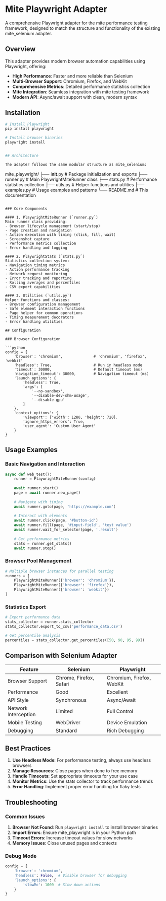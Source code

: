 # Mite Playwright Adapter

A comprehensive Playwright adapter for the mite performance testing framework, designed to match the structure and functionality of the existing mite_selenium adapter.

## Overview

This adapter provides modern browser automation capabilities using Playwright, offering:

- **High Performance**: Faster and more reliable than Selenium
- **Multi-Browser Support**: Chromium, Firefox, and WebKit
- **Comprehensive Metrics**: Detailed performance statistics collection
- **Mite Integration**: Seamless integration with mite testing framework
- **Modern API**: Async/await support with clean, modern syntax

## Installation

```bash
# Install Playwright
pip install playwright

# Install browser binaries
playwright install


## Architecture

The adapter follows the same modular structure as mite_selenium:

```
mite_playwright/
├── __init__.py          # Package initialization and exports
├── runner.py            # Main PlaywrightMiteRunner class
├── stats.py             # Performance statistics collection
├── utils.py             # Helper functions and utilities
├── examples.py          # Usage examples and patterns
└── README.md           # This documentation
```

### Core Components

#### 1. PlaywrightMiteRunner (`runner.py`)
Main runner class providing:
- Browser lifecycle management (start/stop)
- Page creation and navigation
- Action execution with timing (click, fill, wait)
- Screenshot capture
- Performance metrics collection
- Error handling and logging

#### 2. PlaywrightStats (`stats.py`)
Statistics collection system:
- Navigation timing metrics
- Action performance tracking
- Network request monitoring
- Error tracking and reporting
- Rolling averages and percentiles
- CSV export capabilities

#### 3. Utilities (`utils.py`)
Helper functions and classes:
- Browser configuration management
- Safe element interaction functions
- Page helper for common operations
- Timing measurement decorators
- Error handling utilities

## Configuration

### Browser Configuration

```python
config = {
    'browser': 'chromium',              # 'chromium', 'firefox', 'webkit'
    'headless': True,                   # Run in headless mode
    'timeout': 30000,                   # Default timeout (ms)
    'navigation_timeout': 30000,        # Navigation timeout (ms)
    'launch_options': {
        'headless': True,
        'args': [
            '--no-sandbox',
            '--disable-dev-shm-usage',
            '--disable-gpu'
        ]
    },
    'context_options': {
        'viewport': {'width': 1280, 'height': 720},
        'ignore_https_errors': True,
        'user_agent': 'Custom User Agent'
    }
}
```


## Usage Examples

### Basic Navigation and Interaction

```python
async def web_test():
    runner = PlaywrightMiteRunner(config)
    
    await runner.start()
    page = await runner.new_page()
    
    # Navigate with timing
    await runner.goto(page, 'https://example.com')
    
    # Interact with elements
    await runner.click(page, '#button-id')
    await runner.fill(page, '#input-field', 'test value')
    await runner.wait_for_selector(page, '.result')
    
    # Get performance metrics
    stats = runner.get_stats()
    await runner.stop()
```

### Browser Pool Management

```python
# Multiple browser instances for parallel testing
runners = [
    PlaywrightMiteRunner({'browser': 'chromium'}),
    PlaywrightMiteRunner({'browser': 'firefox'}),
    PlaywrightMiteRunner({'browser': 'webkit'})
]
```

### Statistics Export

```python
# Export performance data
stats_collector = runner.stats_collector
stats_collector.export_to_csv('performance_data.csv')

# Get percentile analysis
percentiles = stats_collector.get_percentiles([50, 90, 95, 99])
```

## Comparison with Selenium Adapter

| Feature | Selenium | Playwright |
|---------|----------|------------|
| Browser Support | Chrome, Firefox, Safari | Chromium, Firefox, WebKit |
| Performance | Good | Excellent |
| API Style | Synchronous | Async/Await |
| Network Interception | Limited | Full Control |
| Mobile Testing | WebDriver | Device Emulation |
| Debugging | Standard | Rich Debugging |

## Best Practices

1. **Use Headless Mode**: For performance testing, always use headless browsers
2. **Manage Resources**: Close pages when done to free memory
3. **Handle Timeouts**: Set appropriate timeouts for your use case
4. **Monitor Metrics**: Use the stats collector to track performance trends
5. **Error Handling**: Implement proper error handling for flaky tests

## Troubleshooting

### Common Issues

1. **Browser Not Found**: Run `playwright install` to install browser binaries
2. **Import Errors**: Ensure mite_playwright is in your Python path
3. **Timeout Errors**: Increase timeout values for slow networks
4. **Memory Issues**: Close unused pages and contexts

### Debug Mode

```python
config = {
    'browser': 'chromium',
    'headless': False,  # Visible browser for debugging
    'launch_options': {
        'slowMo': 1000  # Slow down actions
    }
}
```
